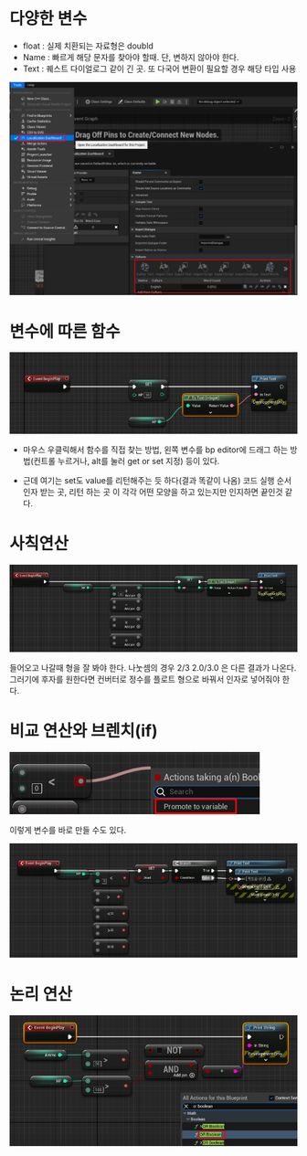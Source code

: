 
# 다양한 변수
- float : 실제 치환되는 자료형은 doubld
- Name : 빠르게 해당 문자를 찾아야 할때. 단, 변하지 않아야 한다.
- Text : 퀘스트 다이얼로그 같이 긴 곳. 또 다국어 변환이 필요할 경우 해당 타입 사용

![](../image/2022-10-27-21-02-29.png)

# 변수에 따른 함수 

![](../image/2022-10-27-21-55-16.png)

- 마우스 우클릭해서 함수를 직접 찾는 방법, 왼쪽 변수를 bp editor에 드래그 하는 방법(컨트롤 누르거나, alt를 눌러 get or set 지정) 등이 있다.

- 근데 여기는 set도 value를 리턴해주는 듯 하다(결과 똑같이 나옴) 코드 실행 순서 인자 받는 곳, 리턴 하는 곳 이 각각 어떤 모양을 하고 있는지만 인지하면 끝인것 같다.

# 사칙연산

![](../image/2022-10-27-22-09-31.png)

들어오고 나갈때 형을 잘 봐야 한다. 나눗셈의 경우 2/3 2.0/3.0 은 다른 결과가 나온다. 그러기에 후자를 원한다면 컨버터로 정수를 플로트 형으로 바꿔서 인자로 넣어줘야 한다.

# 비교 연산와 브렌치(if)

![](../image/2022-10-29-12-29-49.png)

이렇게 변수를 바로 만들 수도 있다.

![](../image/2022-10-29-12-33-41.png)

# 논리 연산

![](../image/2022-10-29-13-36-43.png)

